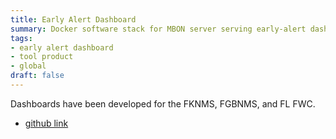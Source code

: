 ```yaml
---
title: Early Alert Dashboard
summary: Docker software stack for MBON server serving early-alert dashboards.
tags:
- early alert dashboard
- tool product
- global
draft: false
---
```


Dashboards have been developed for the FKNMS, FGBNMS, and FL FWC.

* [github link](https://github.com/marinebon/mbon-dashboard-server/)
